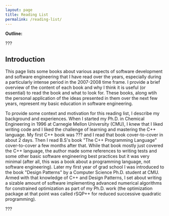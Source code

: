 ```yaml
---
layout: page
title: Reading List
permalink: /reading-list/
---
```


**Outline:**

???

## Introduction

This page lists some books about various aspects of software development and
software engineering that I have read over the years, especially during a
particularly intense period in the 2007-2008 time frame.  I provide a brief
overview of the content of each book and why I think it is useful (or
essential) to read the book and what to look for.  These books, along wtih the
personal application of the ideas presented in them over the next few years,
represent my basic education in software engineering.

To provide some context and motivation for this reading list, I describe my
background and experiences.  When I started my Ph.D. in Chemical Engineering
in 1996 at Carnegie Mellon University (CMU), I knew that I liked writing code
and I liked the challenge of learning and mastering the C++ language.  My
first C++ book was ??? and I read that book cover-to-cover in about 2 days.
Then I read B.S's book "The C++ Programming Language" cover-to-cover a few
months after that.  While that book mostly just covered the C++ language, the
author made some references to writing tests and some other basic software
engineering best practices but it was very minimal (after all, this was a book
about a programming language, not software engineering).  Later my first year
of grad school I was introduced to the book "Design Patterns" by a Computer
Science Ph.D. student at CMU.  Armed with that knowledge of C++ and Design
Patterns, I set about writing a sizable amount of software implementing
advanced numerical algorithms for constrained optimization as part of my
Ph.D. work (the optimization package at that point was called rSQP++ for
reduced successive quadratic programming).





???
